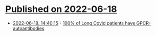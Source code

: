 # [Published on 2022-06-18](index.md)

* [2022-06-18, 14:40:15](https://news.ycombinator.com/item?id=31790184) - [100% of Long Covid patients have GPCR-autoantibodies](https://iovs.arvojournals.org/article.aspx?articleid=2781044)
